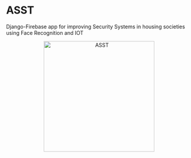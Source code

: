 # ASST
 Django-Firebase app for improving Security Systems in housing societies using Face Recognition and IOT 
 <br>
 
<p align='center'><img src="https://github.com/coldkillerr/ASST/blob/master/ASST.png" alt="ASST" height="300" border="0"></p>
 

